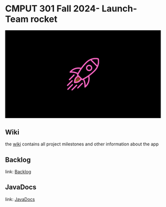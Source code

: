 # CMPUT 301 Fall 2024- Launch- Team rocket
<img src="rlaunch.png" alt="launch_wp">

## Wiki
the [wiki](https://github.com/CMPUT301F24rocket/rocket-launch/wiki) contains all project milestones and other information about the app

## Backlog
link: [Backlog](https://github.com/orgs/CMPUT301F24rocket/projects/1/views/1)

## JavaDocs
link: [JavaDocs](https://cmput301f24rocket.github.io/rocket-launch/)


